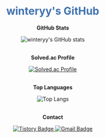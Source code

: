 <div align="center">
  <h1 style="color: #3F72AF;">winteryy's GitHub</h1>

  <p><strong>GitHub Stats</strong></p>
  <img src="https://github-readme-stats.vercel.app/api?username=winteryy&show_icons=true&theme=dracula" alt="winteryy's GitHub stats" />
  <br><br>
  
  <p><strong>Solved.ac Profile</strong></p>
  <a href="https://solved.ac/lhk9805">
    <img src="http://mazassumnida.wtf/api/generate_badge?boj=lhk9805" alt="Solved.ac Profile" />
  </a>
  <br><br>
  
  <p><strong>Top Languages</strong></p>
  <img src="https://github-readme-stats.vercel.app/api/top-langs/?username=winteryy&layout=compact&theme=dracula" alt="Top Langs" />
  <br><br>
  
  <p><strong>Contact</strong></p>
  <a href="https://winterry.tistory.com/">
    <img src="https://img.shields.io/badge/Tistory-FF5A4A?style=flat&logo=Tistory&logoColor=white" alt="Tistory Badge" />
  </a>
  <a href="mailto:lhk9805@gmail.com">
    <img src="https://img.shields.io/badge/Email-D14836?style=flat&logo=gmail&logoColor=white" alt="Gmail Badge" />
  </a>
</div>
